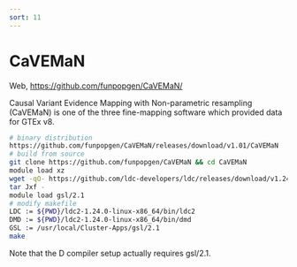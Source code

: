 ```yaml
---
sort: 11
---
```


# CaVEMaN

Web, https://github.com/funpopgen/CaVEMaN/

Causal Variant Evidence Mapping with Non-parametric resampling (CaVEMaN) is one of the three fine-mapping software which provided data for GTEx v8.

```bash
# binary distribution
https://github.com/funpopgen/CaVEMaN/releases/download/v1.01/CaVEMaN
# build from source
git clone https://github.com/funpopgen/CaVEMaN && cd CaVEMaN
module load xz
wget -qO- https://github.com/ldc-developers/ldc/releases/download/v1.24.0/ldc2-1.24.0-linux-x86_64.tar.xz | \
tar Jxf -
module load gsl/2.1
# modify makefile
LDC := ${PWD}/ldc2-1.24.0-linux-x86_64/bin/ldc2
DMD := ${PWD}/ldc2-1.24.0-linux-x86_64/bin/dmd
GSL := /usr/local/Cluster-Apps/gsl/2.1
make
```

Note that the D compiler setup actually requires gsl/2.1.
